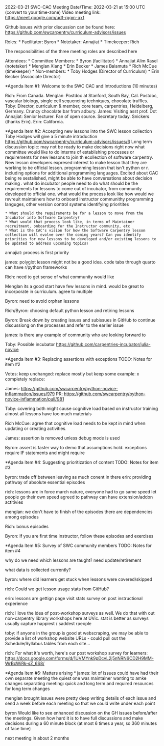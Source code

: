 2022-03-21 SWC-CAC Meeting
Date/Time: 2022-03-21 at 15:00 UTC (convert to your time-zone)
Video meeting link: https://meet.google.com/udf-rggm-qxf

Github issues with prior discussion can be found here: https://github.com/swcarpentry/curriculum-advisors/issues

Roles:
	* Facilitator: Byron
	* Notetaker: Annajiat
	* Timekeeper: Rich

The responsibilities of the three meeting roles are described here

Attendees:
	* Committee Members:
		* Byron (facilitator)
		* Annajiat Alim Rasel (notetaker)
		* Menglan Xiang
		* Erin Becker
		* James Balamuta
		* Rich McCue (timekeeper)
	* Non-members:
		* Toby Hodges (Director of Curriculum)
		* Erin Becker (Associate Director)

*Agenda Item #1: Welcome to the SWC CAC and Introductions (10 minutes)

Rich: From Canada. 
Menglan: Postdoc at Stanford, South Bay, Cal. Postdoc, vascular biology, single cell sequencing techniques, chocolate truffles.
Toby: Director, curriculum & member, core team, carpentries, Heidelberg, Germany. Cruncy chocolate bar from adbury.
James: Visiting asst prof. Dot
Annajiat: Senior lecturer. Fan of open source. Secretary today. Snickers (thanks Erin).
Erin: California.


*Agenda Item #2: Accepting new lessons into the SWC lesson collection
Toby Hodges will give a 5 minute introduction
https://github.com/swcarpentry/curriculum-advisors/issues/6
Long term discussion topic:
may not be ready to make decisions right now
what committee would like to do interms of establishing processes or requirements for new lessons to join th ecollection of software carpentry. New lesson developers expresed interest  to make lesson that they are working to be official lesson. programming lesson that isn't python or r. including options for additional programming languages. Excited about CAC being re sestalished, might be able to have conversations about decision making . what do incubator people need to do
what should be the requirements for lessons to come out of incubator, 
from community developed to official one.
what would the process look like 
how would we revreuit maintainers
how to onboard instructor communithy
programming languges, other version control systems
identifying prioritites


	* What should the requirements be for a lesson to move from the Incubator into Software Carpentry?
	* What would that process look like, in terms of Maintainer recruitment, onboarding for the Instructor community, etc
	* What is the CAC's vision for how the Software Carpentry lesson collection will evolve over the coming years? Can you identify priorities for new lessons to be developed and/or existing lessons to be updated to address upcoming topics?

annajiat: process is first priority

james:
polyglot lesson might not be a good idea.
code tabs through quarto
can have r/python
frameworks 

Rich: need to get sense of what community would like

Menglan
its a good start
have few lessons in mind. would be great to incorporate in curriculum.
agree to multiple 

Byron: need to avoid orphan lessons

Rich/Byron:
choosing default python lesson and retiring lessons

Byron:
Break down by creating issues and subissues in GitHub to continue discussiong  on the processes
and refer to the earlier issue

james: is there any example of community who are looking forward to 

Toby: 
Possible incubator
https://github.com/carpentries-incubator/julia-novice


*Agenda Item #3: Replacing assertions with exceptions
TODO: Notes for item #2

Votes:
keep unchanged: 
replace mostly but keep some example: x
completely replace: 

James:
https://github.com/swcarpentry/python-novice-inflammation/issues/979
PR: https://github.com/swcarpentry/python-novice-inflammation/pull/981

Toby:
covering both might cause cognitive load based on instructor training 
almost all lessons have too much materials

Rich McCue: agree that cognitive load needs to be kept in mind when updating or creating activities.

James: assertion is removed unless debug mode is used
 
Byron: assert is faster way to demo that assumptions hold. exceptions require IF statements and might require

*Agenda Item #4: Suggesting prioritization of content
TODO: Notes for item #3

byron: trade off between leaving as much conent in there 
erin: providing pathway of absolute essential episodes

rich: 
lessons are in force march nature, everyone had to go same speed
let people go their own speed
agreed to pathway
can have extension/addon actitivies

menglan: 
we don't have to finish of the episodes
there are dependencies among episodes

Rich:
bonus episodes

Byron:
If you are first time instructor, follow these episodes and exercises


*Agenda Item #5: Survey of SWC community members
TODO: Notes for item #4

why do we need 
which lessons 
	are taught?
	need update/retirement

what data is collected currently?

byron:
where did learners get stuck
when lessons were covered/skipped

rich: Could we get lesson usage stats from GitHub?

erin: 
lessons are gettign page visit stats
survey on post instructional experience

rich:
I love the idea of post-workshop surveys as well. We do that with out non-carpentry library workshops here at UVic.
stat is better as surveys usually capture happiest / saddest rpeople


toby:
if anyone in the group is good at webscraping, we may be able to provide a list of workshop website URLs - could pull out the Schedule/Syllabus tables from each site...

rich:
For what it's worth, here's our post workshop survey for learners: https://docs.google.com/forms/d/1UVMYnk9pDcvL2j5nNRN6CD2H9MM-WrBcWiRk-sZ_6S8/


*Agenda Item #6: Matters arising
*
james:
lot of issues could have had their own separate meeting
the quiest one was maintainer wanting to amke changes
separating meeting: quick and long term and required resources for long term changes

menglan
brought issues were pretty deep
writing details of each issue and send a week before each meeting so that we could write under each point

byron
Would like to see enhanced discussion on the GH issues before/after the meetings. Given how hard it is to have full discussions and make decisions during a 60 minute block (at most 6 times a year, so 360 minutes of face time)


next meeting
in about 2 months
